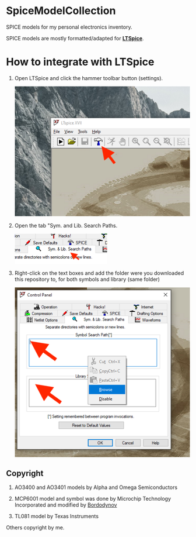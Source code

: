 # SpiceModelCollection

SPICE models for my personal electronics inventory.

SPICE models are mostly formatted/adapted for **[LTSpice](https://www.analog.com/en/design-center/design-tools-and-calculators/ltspice-simulator.html)**.

# How to integrate with LTSpice

1. Open LTSpice and click the hammer toolbar button (settings).

   ![Step 1](https://github.com/RuiCarneiro/SpiceModelCollection/raw/main/docs/step1.png)

2. Open the tab "Sym. and Lib. Search Paths.
   
   ![Step 2](https://github.com/RuiCarneiro/SpiceModelCollection/raw/main/docs/step2.png)

3. Right-click on the text boxes and add the folder were you downloaded this repository to, for both symbols and library (same folder)
   
   ![Step 3](https://github.com/RuiCarneiro/SpiceModelCollection/raw/main/docs/step3.png)

## Copyright

1. AO3400 and AO3401 models by Alpha and Omega Semiconductors

1. MCP6001 model and symbol was done by Microchip Technology Incorporated and modified by [Bordodynov](https://forum.allaboutcircuits.com/members/bordodynov.266980/)

1. TL081 model by Texas Instruments

Others copyright by me.